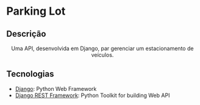 # Parking Lot

## Descrição

<p align="center">Uma API, desenvolvida em Django, par gerenciar um estacionamento de veículos.</p>

## Tecnologias

- [Django](https://www.djangoproject.com/): Python Web Framework
- [Django REST Framework](https://www.django-rest-framework.org/): Python Toolkit for building Web API
